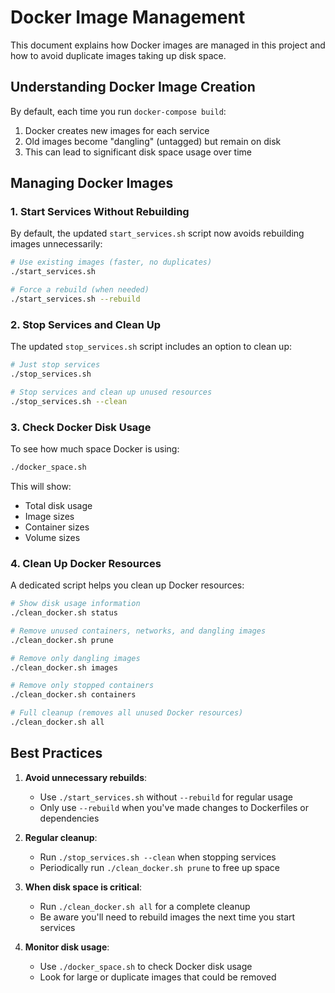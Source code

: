 # Docker Image Management

This document explains how Docker images are managed in this project and how to avoid duplicate images taking up disk space.

## Understanding Docker Image Creation

By default, each time you run `docker-compose build`:

1. Docker creates new images for each service
2. Old images become "dangling" (untagged) but remain on disk
3. This can lead to significant disk space usage over time

## Managing Docker Images

### 1. Start Services Without Rebuilding

By default, the updated `start_services.sh` script now avoids rebuilding images unnecessarily:

```bash
# Use existing images (faster, no duplicates)
./start_services.sh

# Force a rebuild (when needed)
./start_services.sh --rebuild
```

### 2. Stop Services and Clean Up

The updated `stop_services.sh` script includes an option to clean up:

```bash
# Just stop services
./stop_services.sh

# Stop services and clean up unused resources
./stop_services.sh --clean
```

### 3. Check Docker Disk Usage

To see how much space Docker is using:

```bash
./docker_space.sh
```

This will show:
- Total disk usage
- Image sizes
- Container sizes
- Volume sizes

### 4. Clean Up Docker Resources

A dedicated script helps you clean up Docker resources:

```bash
# Show disk usage information
./clean_docker.sh status

# Remove unused containers, networks, and dangling images
./clean_docker.sh prune

# Remove only dangling images
./clean_docker.sh images

# Remove only stopped containers
./clean_docker.sh containers

# Full cleanup (removes all unused Docker resources)
./clean_docker.sh all
```

## Best Practices

1. **Avoid unnecessary rebuilds**:
   - Use `./start_services.sh` without `--rebuild` for regular usage
   - Only use `--rebuild` when you've made changes to Dockerfiles or dependencies

2. **Regular cleanup**:
   - Run `./stop_services.sh --clean` when stopping services
   - Periodically run `./clean_docker.sh prune` to free up space

3. **When disk space is critical**:
   - Run `./clean_docker.sh all` for a complete cleanup
   - Be aware you'll need to rebuild images the next time you start services

4. **Monitor disk usage**:
   - Use `./docker_space.sh` to check Docker disk usage
   - Look for large or duplicate images that could be removed

